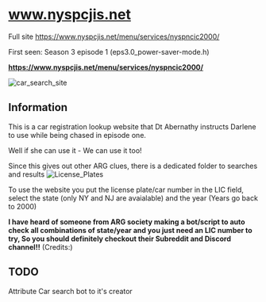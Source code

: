 www.nyspcjis.net
================

Full site https://www.nyspcjis.net/menu/services/nyspncic2000/

First seen: Season 3 episode 1 (eps3.0_power-saver-mode.h)

**https://www.nyspcjis.net/menu/services/nyspncic2000/**

![car_search_site](https://github.com/z3r07h/Mr-R0B0T-s03-ARG/blob/master/Sites/www.nyspcjis.net/car_reg_search.jpg)

Information
-----------
This is a car registration lookup website that Dt Abernathy instructs Darlene to use while being chased in episode one.

Well if she can use it - We can use it too!

Since this gives out other ARG clues, there is a dedicated folder to searches and results ![License_Plates](https://github.com/z3r07h/Mr-R0B0T-s03-ARG/tree/master/License_Plates)

To use the website you put the license plate/car number in the LIC field, select the state (only NY and NJ are avaialable) and the year (Years go back to 2000)

**I have heard of someone from ARG society making a bot/script to auto check all combinations of state/year and you just need an LIC number to try, So you should definitely checkout their Subreddit and Discord channel!!** (Credits:)


TODO
----

Attribute Car search bot to it's creator 
